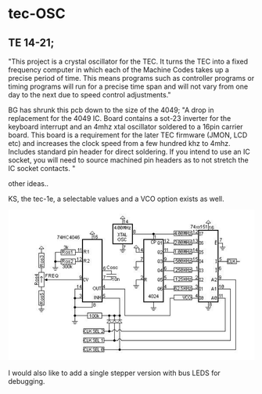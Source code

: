 # tec-OSC


## TE 14-21; 
"This project is a crystal oscillator for the
TEC. It turns the TEC into a fixed frequency computer in which each of the
Machine Codes takes up a precise period
of time.
This means programs such as controller
programs or timing programs will run for
a precise time span and will not vary from
one day to the next due to speed control
adjustments."

BG has shrunk this pcb down to the size of the 4049; "A drop in replacement for the 4049 IC. Board contains a sot-23 inverter for the keyboard interrupt and an 4mhz xtal oscillator soldered to a 16pin carrier board. This board is a requirement for the later TEC firmware (JMON, LCD etc) and increases the clock speed from a few hundred khz to 4mhz.
Includes standard pin header for direct soldering. If you intend to use an IC socket, you will need to source machined pin headers as to not stretch the IC socket contacts. "

other ideas..

KS, the tec-1e, a selectable values and a VCO option exists as well.

![](https://github.com/SteveJustin1963/tec-OSC/blob/master/pics/1e%20proposed%20clock%20cct.jpg)

I would also like to add a single stepper version with bus LEDS for debugging.

